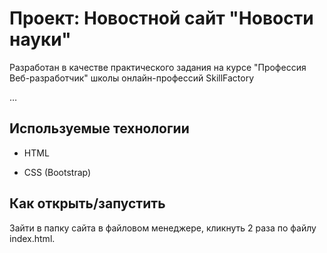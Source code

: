 # Проект: Новостной сайт "Новости науки"

Разработан в качестве практического задания на курсе "Профессия Веб-разработчик"
школы онлайн-профессий SkillFactory

…

## Используемые технологии

* HTML

* CSS (Bootstrap)


## Как открыть/запустить

Зайти в папку сайта в файловом менеджере, кликнуть 2 раза по файлу index.html.